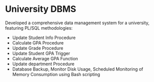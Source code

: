 # University DBMS 
Developed a comprehensive data management system for a university, featuring PL/SQL methodologies: 
 - Update Student Info Procedure                 
 - Calculate GPA Procedure
 - Update Grade Procedure
- Update Student GPA Trigger                       
- Calculate Average GPA Function
- Update department Procedure
- Database Backup, Monitor Disk Usage, Scheduled Monitoring of Memory Consumption using Bash scripting
